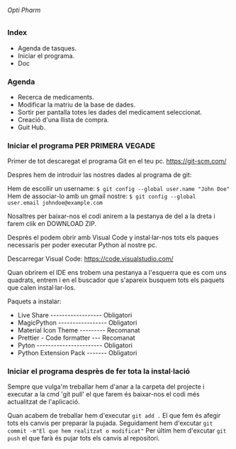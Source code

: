 ###### Opti Pharm

### Index
- Agenda de tasques.
- Iniciar el programa.
- Doc


### Agenda
- Recerca de medicaments.
- Modificar la matriu de la base de dades.
- Sortir per pantalla totes les dades del medicament seleccionat.
- Creació d'una llista de compra.
- Guit Hub.

### Iniciar el programa PER PRIMERA VEGADE

Primer de tot descaregat el programa Git en el teu pc. https://git-scm.com/

Despres hem de introduir las nostres dades al programa de git:

Hem de escollir un username: `$ git config --global user.name "John Doe"`
Hem de associar-lo amb un gmail nostre: `$ git config --global user.email johndoe@example.com`

Nosaltres per baixar-nos el codi anirem a la pestanya de del a la dreta i farem clik en DOWNLOAD ZIP.

Desprès el podem obrir amb Visual Code y instal·lar-nos tots els paques necessaris per poder executar Python al nostre pc.

Descarregar Visual Code: https://code.visualstudio.com/

Quan obrirem el IDE ens trobem una pestanya a l'esquerra que es com uns quadrats, entrem i en el buscador que s'apareix busquem tots els paquets que calen instal·lar-los.

Paquets a instalar:

- Live Share ------------------ Obligatori
- MagicPython ----------------- Obligatori
- Material Icon Theme --------- Recomanat
- Prettier - Code formatter --- Recomanat
- Pyton ----------------------- Obligatori
- Python Extension Pack ------- Obligatori

### Iniciar el programa desprès de fer tota la instal·lació

Sempre que vulga'm treballar hem d'anar a la carpeta del projecte i executar a la cmd 'git pull' el que farem és baixar-nos el codi més actualitzat de l'aplicació.

Quan acabem de treballar hem d'executar `git add .` El que fem és afegir tots els canvis per preparar la pujada.
Seguidament hem d'excutar `git commit -m"El que hem realitzat o modificat"`
Per últim hem d'excutar `git push` el que farà és pujar tots els canvis al repositori.
